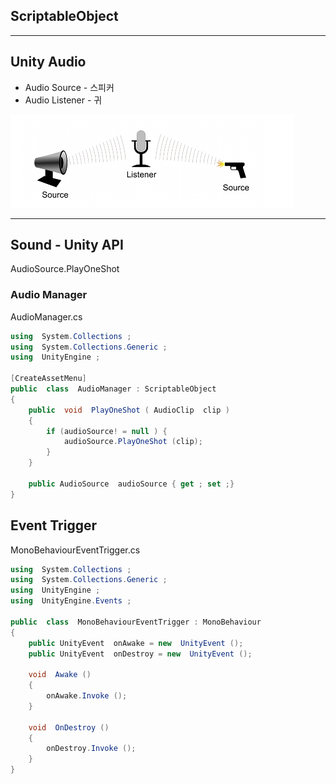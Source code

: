 ## ScriptableObject

---

## Unity Audio
- Audio Source - 스피커
- Audio Listener - 귀

![Image-Absolute](images/sound01.jpg)

---

## Sound - Unity API

AudioSource.PlayOneShot


### Audio Manager

AudioManager.cs 

```csharp
using  System.Collections ;
using  System.Collections.Generic ;
using  UnityEngine ;

[CreateAssetMenu]
public  class  AudioManager : ScriptableObject
{
	public  void  PlayOneShot ( AudioClip  clip )
	{
		if (audioSource! = null ) {
			audioSource.PlayOneShot (clip);
		}
	}

	public AudioSource  audioSource { get ; set ;}
}
```

## Event Trigger

MonoBehaviourEventTrigger.cs

``` csharp
using  System.Collections ;
using  System.Collections.Generic ;
using  UnityEngine ;
using  UnityEngine.Events ;

public  class  MonoBehaviourEventTrigger : MonoBehaviour
{
	public UnityEvent  onAwake = new  UnityEvent ();
	public UnityEvent  onDestroy = new  UnityEvent ();

	void  Awake ()
	{
		onAwake.Invoke ();
	}

	void  OnDestroy ()
	{
		onDestroy.Invoke ();
	}
}
```
